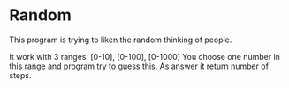 # Random
This program is trying to liken the random thinking of people.

It work with 3 ranges: [0-10], [0-100], [0-1000] You choose one number in this range and program try to guess this. As answer it return number of steps.
